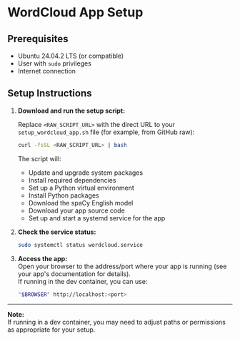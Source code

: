 # WordCloud App Setup

## Prerequisites

- Ubuntu 24.04.2 LTS (or compatible)
- User with `sudo` privileges
- Internet connection

## Setup Instructions

1. **Download and run the setup script:**

   Replace `<RAW_SCRIPT_URL>` with the direct URL to your `setup_wordcloud_app.sh` file (for example, from GitHub raw):

   ```bash
   curl -fsSL <RAW_SCRIPT_URL> | bash
   ```

   The script will:
   - Update and upgrade system packages
   - Install required dependencies
   - Set up a Python virtual environment
   - Install Python packages
   - Download the spaCy English model
   - Download your app source code
   - Set up and start a systemd service for the app

2. **Check the service status:**

   ```bash
   sudo systemctl status wordcloud.service
   ```

3. **Access the app:**  
   Open your browser to the address/port where your app is running (see your app's documentation for details).  
   If running in the dev container, you can use:

   ```bash
   "$BROWSER" http://localhost:<port>
   ```

---

**Note:**  
If running in a dev container, you may need to adjust paths or permissions as appropriate for your setup.
